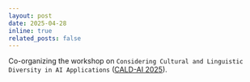 ```yaml
---
layout: post
date: 2025-04-28 
inline: true
related_posts: false
---
```


Co-organizing the workshop on `Considering Cultural and Linguistic Diversity in AI Applications` ([CALD-AI 2025](https://cald-ai.github.io/)).
